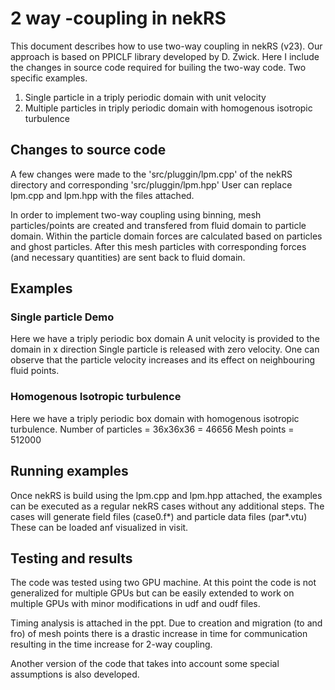 # 2 way -coupling in nekRS

This document describes how to use two-way coupling in nekRS (v23).
Our approach is based on PPICLF library developed by D. Zwick.
Here I include the changes in source code required for builing the two-way code.
Two specific examples.
1) Single particle in a triply periodic domain with unit velocity
2) Multiple particles in triply periodic domain with homogenous isotropic turbulence

## Changes to source code

A few changes were made to the 'src/pluggin/lpm.cpp' of the nekRS directory and corresponding 'src/pluggin/lpm.hpp'
User can replace lpm.cpp and lpm.hpp with the files attached.

In order to implement two-way coupling using binning, mesh particles/points are created and transfered from fluid domain to particle domain.
Within the particle domain forces are calculated based on particles and ghost particles.
After this mesh particles with corresponding forces (and necessary quantities) are sent back to fluid domain.

## Examples
### Single particle Demo

Here we have a triply periodic box domain
A unit velocity is provided to the domain in x direction
Single particle is released with zero velocity.
One can observe that the particle velocity increases and its effect on neighbouring fluid points.

### Homogenous Isotropic turbulence
Here we have a triply periodic box domain with homogenous isotropic turbulence.
Number of particles = 36x36x36 = 46656
Mesh points = 512000

## Running examples

Once nekRS is build using the lpm.cpp and lpm.hpp attached, the examples can be executed as a regular nekRS cases without any additional steps.
The cases will generate field files (case0.f*) and particle data files (par*.vtu)
These can be loaded anf visualized in visit.

## Testing and results
The code was tested using two GPU machine.
At this point the code is not generalized for multiple GPUs but can be easily extended to work on multiple GPUs with minor modifications in udf and oudf files.

Timing analysis is attached in the ppt.
Due to creation and migration (to and fro) of mesh points there is a drastic increase in time for communication resulting in the time increase for 2-way coupling.


Another version of the code that takes into account some special assumptions is also developed.




